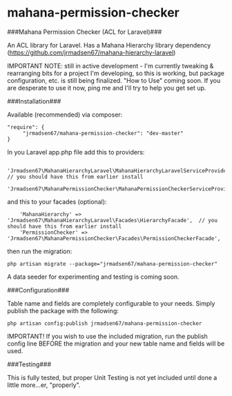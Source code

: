 mahana-permission-checker
=========================


###Mahana Permission Checker (ACL for Laravel)###

An ACL library for Laravel. Has a Mahana Hierarchy library dependency (https://github.com/jrmadsen67/mahana-hierarchy-laravel)

IMPORTANT NOTE: still in active development - I'm currently tweaking & rearranging bits for a project I'm developing, so this is working, but package configuration, etc. is still being finalized. "How to Use" coming soon. If you are desperate to use it now, ping me and I'll try to help you get set up.


###Installation###

Available (recommended) via composer:

	"require": {
		 "jrmadsen67/mahana-permission-checker": "dev-master"
	}

In you Laravel app.php file add this to providers:

		'Jrmadsen67\MahanaHierarchyLaravel\MahanaHierarchyLaravelServiceProvider', // you should have this from earlier install
		'Jrmadsen67\MahanaPermissionChecker\MahanaPermissionCheckerServiceProvider'


and this to your facades (optional):

		'MahanaHierarchy' => 'Jrmadsen67\MahanaHierarchyLaravel\Facades\HierarchyFacade',  // you should have this from earlier install
		'PermissionChecker' => 'Jrmadsen67\MahanaPermissionChecker\Facades\PermissionCheckerFacade',

then run the migration:

	php artisan migrate --package="jrmadsen67/mahana-permission-checker"




A data seeder for experimenting and testing is coming soon.

###Configuration###

Table name and fields are completely configurable to your needs. Simply publish the package with the following:

	php artisan config:publish jrmadsen67/mahana-permission-checker

IMPORTANT! If you wish to use the included migration, run the publish config line BEFORE the migration and your new table 
name and fields will be used.
 

###Testing###

This is fully tested, but proper Unit Testing is not yet included until done a little more...er, "properly".

